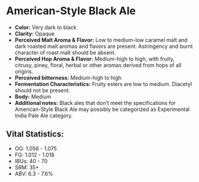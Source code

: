 # American-Style Black Ale

- **Color:** Very dark to black
- **Clarity:** Opaque
- **Perceived Malt Aroma & Flavor:** Low to medium-low caramel malt and dark roasted malt aromas and flavors are present. Astringency and burnt character of roast malt should be absent.
- **Perceived Hop Aroma & Flavor:** Medium-high to high, with fruity, citrusy, piney, floral, herbal or other aromas derived from hops of all origins.
- **Perceived bitterness:** Medium-high to high
- **Fermentation Characteristics:** Fruity esters are low to medium. Diacetyl should not be present.
- **Body:** Medium
- **Additional notes:** Black ales that don’t meet the specifications for American-Style Black Ale may possibly be categorized as Experimental India Pale Ale category.

## Vital Statistics:

- OG: 1.056 - 1.075
- FG: 1.012 - 1.018
- IBUs: 40 - 70
- SRM: 35+
- ABV: 6.3 - 7.6% 
